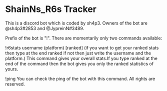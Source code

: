# ShainNs_R6s Tracker

This is a discord bot which is coded by sh4p3.
Owners of the bot are @sh4p3#2853 and @JypreinN#3489.

Prefix of the bot is "!".
There are momentarily only two commands available:

!r6stats username (platform) [ranked] (if you want to get your ranked stats then type at the end ranked if not then just write the username and the platform.)
This command gives your overall stats.If you type ranked at the end of the command then the bot gives you only the ranked statistics of yours.

!ping
You can check the ping of the bot with this command.
All rights are reserved.
